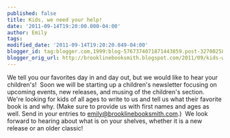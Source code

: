 ```yaml
---
published: false
title: Kids, we need your help!
date: '2011-09-14T19:20:00.000-04:00'
author: Emily
tags: 
modified_date: '2011-09-14T19:20:20.849-04:00'
blogger_id: tag:blogger.com,1999:blog-5767374071871443859.post-327002589791572245
blogger_orig_url: http://brooklinebooksmith.blogspot.com/2011/09/kids-we-need-your-help.html
---
```


We tell you our favorites day in and day out, but we would like to hear your children's!&nbsp; Soon we will be starting up a children's newsletter focusing on upcoming events, new releases, and musing of the children's section.&nbsp; We're looking for kids of all ages to write to us and tell us what their favorite book is and why. (Make sure to provide us with first names and ages as well. Send in your entries to <a href="mailto:emily@brooklinebooksmith.com">emily@brooklinebooksmith.com</a>.)&nbsp; We look forward to hearing about what is on your shelves, whether it is a new release or an older classic!
